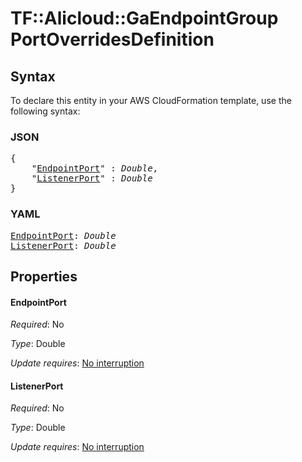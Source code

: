 # TF::Alicloud::GaEndpointGroup PortOverridesDefinition

## Syntax

To declare this entity in your AWS CloudFormation template, use the following syntax:

### JSON

<pre>
{
    "<a href="#endpointport" title="EndpointPort">EndpointPort</a>" : <i>Double</i>,
    "<a href="#listenerport" title="ListenerPort">ListenerPort</a>" : <i>Double</i>
}
</pre>

### YAML

<pre>
<a href="#endpointport" title="EndpointPort">EndpointPort</a>: <i>Double</i>
<a href="#listenerport" title="ListenerPort">ListenerPort</a>: <i>Double</i>
</pre>

## Properties

#### EndpointPort

_Required_: No

_Type_: Double

_Update requires_: [No interruption](https://docs.aws.amazon.com/AWSCloudFormation/latest/UserGuide/using-cfn-updating-stacks-update-behaviors.html#update-no-interrupt)

#### ListenerPort

_Required_: No

_Type_: Double

_Update requires_: [No interruption](https://docs.aws.amazon.com/AWSCloudFormation/latest/UserGuide/using-cfn-updating-stacks-update-behaviors.html#update-no-interrupt)

